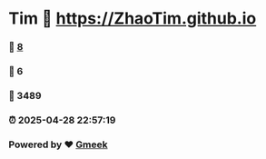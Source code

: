 # Tim :link: https://ZhaoTim.github.io 
### :page_facing_up: [8](https://ZhaoTim.github.io/tag.html) 
### :speech_balloon: 6 
### :hibiscus: 3489 
### :alarm_clock: 2025-04-28 22:57:19 
### Powered by :heart: [Gmeek](https://github.com/Meekdai/Gmeek)
